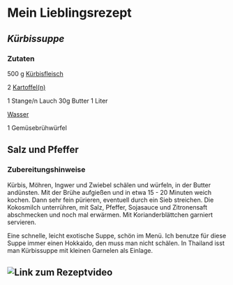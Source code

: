 
# Mein Lieblingsrezept

## *Kürbissuppe*

### Zutaten
500 g [Kürbisfleisch](https://www.chefkoch.de/magazin/artikel/1838,0/Chefkoch/Der-Kuerbis-Farbenfrohes-Herbstgemuese-fuer-Kreative.html)

2 [Kartoffel(n)](https://www.chefkoch.de/magazin/artikel/1868,0/Chefkoch/Kartoffeln-klassisches-Beilagengemuese.html)

1      Stange/n Lauch
30g Butter
1      Liter

[Wasser](https://www.chefkoch.de/magazin/artikel/752,0/Chefkoch/Wasser-alles-ueber-Mineralwasser-Trinkwasser-Co.html)

1 Gemüsebrühwürfel

Salz und Pfeffer
---
### Zubereitungshinweise
Kürbis, Möhren, Ingwer und Zwiebel schälen und würfeln, in der Butter andünsten. Mit der Brühe aufgießen und in etwa 15 - 20 Minuten weich kochen. Dann sehr fein pürieren, eventuell durch ein Sieb streichen. Die Kokosmilch unterrühren, mit Salz, Pfeffer, Sojasauce und Zitronensaft abschmecken und noch mal erwärmen. Mit Korianderblättchen garniert servieren.  
  
Eine schnelle, leicht exotische Suppe, schön im Menü. Ich benutze für diese Suppe immer einen Hokkaido, den muss man nicht schälen. In Thailand isst man Kürbissuppe mit kleinen Garnelen als Einlage.

![Link zum Rezeptvideo](https://img.chefkoch-cdn.de/rezepte/259781101566295/bilder/1518870/crop-642x428/kuerbissuppe-mit-ingwer-und-kokosmilch.jpg)
---




